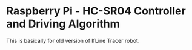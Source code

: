 Raspberry Pi - HC-SR04 Controller and Driving Algorithm
=======

This is basically for old version of IfLine Tracer robot.
